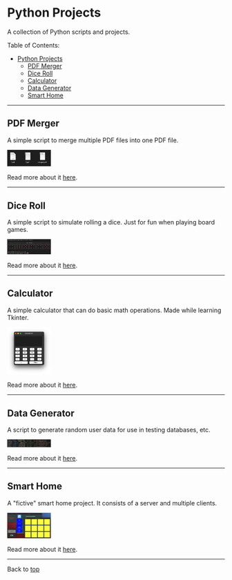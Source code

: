 # Python Projects

A collection of Python scripts and projects.

Table of Contents:

- [Python Projects](#python-projects)
  - [PDF Merger](#pdf-merger)
  - [Dice Roll](#dice-roll)
  - [Calculator](#calculator)
  - [Data Generator](#data-generator)
  - [Smart Home](#smart-home)

---

## PDF Merger

A simple script to merge multiple PDF files into one PDF file.

<img src="PDF-Merger/img/merged.png" alt="PDF Merger" width=20%/>

Read more about it [here](/PDF-Merger/README.md).

---

## Dice Roll

A simple script to simulate rolling a dice. Just for fun when playing board games.

<img src="Fun-Projects/DiceRoll/img/dice.png" alt="Dice " width=20%/>

Read more about it [here](Fun-Projects/DiceRoll/README.md).

---

## Calculator

A simple calculator that can do basic math operations. Made while learning Tkinter.

<img src="Fun-Projects/Calculator/img/calculator.png" alt="Calculator" width=20%/>

Read more about it [here](Fun-Projects/Calculator/README.md).

---

## Data Generator

A script to generate random user data for use in testing databases, etc.

<img src="Data-Generator/img/random.png" alt="Data Generator" width=20%/>

Read more about it [here](Data-Generator/README.md).

---

## Smart Home

A "fictive" smart home project. It consists of a server and multiple clients.

<img src="Smart-Home/img/full-on.png" alt="Smart Home" width=20%/>

Read more about it [here](Smart-Home/README.md).

---

Back to [top](#python-projects)
